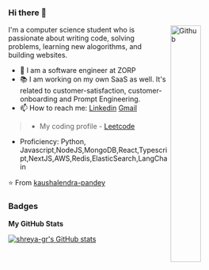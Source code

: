 ### Hi there 👋

<img width="35%" align="right" alt="Github" src="https://user-images.githubusercontent.com/48678280/88862734-4903af80-d201-11ea-968b-9c939d88a37c.gif" />

I'm a computer science student who is passionate about writing code, solving problems, learning new alogorithms, and building websites.

- 🔭 I am a software engineer at ZORP
- 📚 I am working on my own SaaS as well. It's related to customer-satisfaction, customer-onboarding and Prompt Engineering.
- 📫 How to reach me: [Linkedin](https://www.linkedin.com/in/kaushalendra-pandey-47a971192/) [Gmail](mailto:pandeysid713@gmail.com)
> - My coding profile - [Leetcode](https://leetcode.com/its_kaush/)
- Proficiency: Python, Javascript,NodeJS,MongoDB,React,Typescript,NextJS,AWS,Redis,ElasticSearch,LangChain

⭐️ From [kaushalendra-pandey](https://github.com/kaushalendra-pandey)

### Badges

<b>My GitHub Stats</b>

<a href="http://www.github.com/shreya-gr"><img src="https://github-readme-stats.vercel.app/api?username=kaushalendra-pandey&show_icons=true&title_color=0891b2&text_color=ffffff&icon_color=0891b2&bg_color=1c1917&hide_border=true&show_icons=true" alt="shreya-gr's GitHub stats" /></a>
